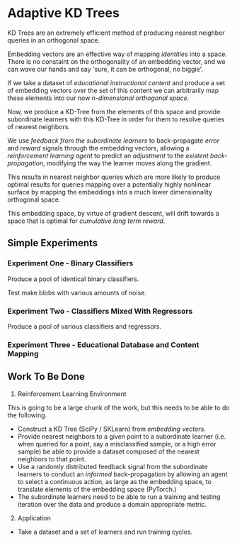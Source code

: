 # Adaptive KD Trees

KD Trees are an extremely efficient method of producing nearest neighbor queries in an orthogonal space.

Embedding vectors are an effective way of mapping *identities* into a space. There is no constaint on the orthogonality of an embedding vector, and we can wave our hands and say 'sure, it can be orthogonal, no biggie'.

If we take a dataset of *educational instructional content* and produce a set of embedding vectors over the set of this content we can arbitrarily map these elements into our now *n-dimensional orthogonal space*.

Now, we produce a KD-Tree from the elements of this space and provide subordinate learners with this KD-Tree in order for them to resolve queries of nearest neighbors.

We use *feedback from the subordinate learners* to back-propagate *error* and *reward* signals through the embedding vectors, allowing a *reinforcement learning agent* to predict an *adjustment* to the *existent back-propagation*, modifying the way the learner moves along the gradient.

This results in nearest neighbor queries which are more likely to produce optimal results for queries mapping over a potentially highly nonlinear surface by mapping the embeddings into a much lower dimensionality orthogonal space.

This embedding space, by virtue of gradient descent, will drift towards a space that is optimal for *cumulative long term reward*.

## Simple Experiments

### Experiment One - Binary Classifiers

Produce a pool of identical binary classifiers.

Test make blobs with various amounts of noise.

### Experiment Two - Classifiers Mixed With Regressors

Produce a pool of various classifiers and regressors.

### Experiment Three - Educational Database and Content Mapping

## Work To Be Done

1. Reinforcement Learning Environment

This is going to be a large chunk of the work, but this needs to be able to do the following.

* Construct a KD Tree (SciPy / SKLearn) from *embedding vectors*.
* Provide nearest neighbors to a given point to a subordinate learner (i.e. when queried for a point, say a misclassified sample, or a high error sample) be able to provide a dataset composed of the nearest neighbors to that point.
* Use a randomly distributed feedback signal from the subordinate learners to conduct an *informed* back-propagation by allowing an agent to select a continuous action, as large as the embedding space, to translate elements of the embedding space (PyTorch.)
* The subordinate learners need to be able to run a training and testing iteration over the data and produce a domain appropriate metric.

2. Application

* Take a dataset and a set of learners and run training cycles.